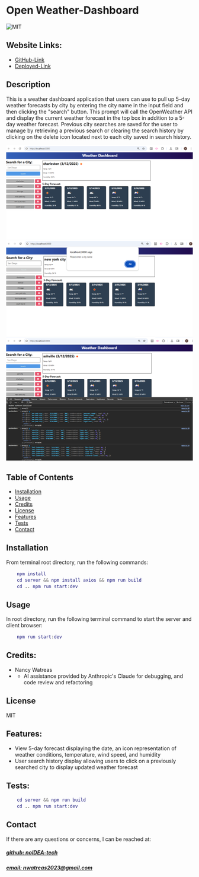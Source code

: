 # Open Weather-Dashboard 
![MIT](https://img.shields.io/badge/License-MIT-blue)

## Website Links: 
- [GitHub-Link](https://github.com/noIDEA-tech/weather-dashboard)
- [Deployed-Link](https://weather-dashboard-b0q7.onrender.com)

## Description
This is a weather dashboard application that users can use to pull up 5-day weather forecasts by city by entering the city name in the input field and then clicking the "search" button. This prompt will call the OpenWeather API and display the current weather forecast in the top box in addition to a 5-day weather forecast. Previous city searches are saved for the user to manage by retrieving a previous search or clearing the search history by clicking on the delete icon located next to each city saved in search history.

![app_image](client/assets/image-1.png)
![app_image](client/assets/image-modal-validation-error.png)
![app_image](client/assets/image-app-console-log.png)

## Table of Contents
- [Installation](#installation)
- [Usage](#usage)
- [Credits](#credits)
- [License](#license)
- [Features](#features)
- [Tests](#tests)
- [Contact](#contact)

## Installation

From terminal root directory, run the following commands: 
```m
    npm install
    cd server && npm install axios && npm run build
    cd .. npm run start:dev
```
## Usage
In root directory, run the following terminal command to start the server and client browser: 
```m
    npm run start:dev
```
## Credits:
- Nancy Watreas
- - AI assistance provided by Anthropic's Claude for debugging, and code review and refactoring

## License
MIT

## Features:
- View 5-day forecast displaying the date, an icon representation of weather conditions, temperature, wind speed, and humidity
- User search history display allowing users to click on a previously searched city to display updated weather forecast

## Tests:
```m
    cd server && npm run build 
    cd .. npm run start:dev
```
## Contact
If there are any questions or concerns, I can be reached at:
##### [github: noIDEA-tech](https://github.com/noIDEA-tech)
##### [email: nwatreas2023@gmail.com](mailto:nwatreas2023@gmail.com)